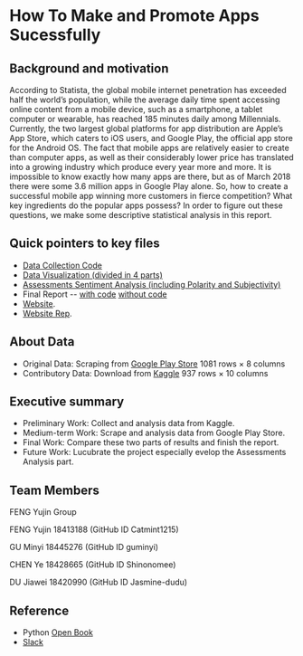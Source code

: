 # How To Make and Promote Apps Sucessfully
## Background and motivation
According to Statista, the global mobile internet penetration has exceeded half the world’s population, while the average daily time spent accessing online content from a mobile device, such as a smartphone, a tablet computer or wearable, has reached 185 minutes daily among Millennials. Currently, the two largest global platforms for app distribution are Apple’s App Store, which caters to iOS users, and Google Play, the official app store for the Android OS. The fact that mobile apps are relatively easier to create than computer apps, as well as their considerably lower price has translated into a growing industry which produce every year more and more. It is impossible to know exactly how many apps are there, but as of March 2018 there were some 3.6 million apps in Google Play alone. So, how to create a successful mobile app winning more customers in fierce competition? What key ingredients do the popular apps possess? In order to figure out these questions, we make some descriptive statistical analysis in this report.
## Quick pointers to key files
- [Data Collection Code](https://github.com/Catmint1215/BigData-final-project-GoogleAppStore/tree/master/How%20to%20make%20and%20promote%20Apps%20sucessfully/Google%20Play%20Apps%20scrapy)
- [Data Visualization (divided in 4 parts)](https://github.com/Catmint1215/BigData-final-project-GoogleAppStore/tree/master/How%20to%20make%20and%20promote%20Apps%20sucessfully/Data%20Visualization)
- [Assessments Sentiment Analysis (including Polarity and Subjectivity)](https://github.com/Catmint1215/BigData-final-project-GoogleAppStore/tree/master/How%20to%20make%20and%20promote%20Apps%20sucessfully/Assessments%20%20Analysis)
- Final Report -- [with code](https://nbviewer.jupyter.org/github/Catmint1215/BigData-final-project-GoogleAppStore/blob/master/How%20to%20make%20and%20promote%20Apps%20sucessfully/Report/google%20app%20final.ipynb)
[without code]()
- [Website](https://catmint1215.github.io/).
- [Website Rep](https://github.com/Catmint1215/Catmint1215.github.io).
## About Data
- Original Data: Scraping from [Google Play Store](https://play.google.com)  1081 rows × 8 columns
- Contributory Data: Download from [Kaggle](www.kaggle.com)    937 rows × 10 columns 
## Executive summary
- Preliminary Work: Collect and analysis data from Kaggle.
- Medium-term Work: Scrape and analysis data from Google Play Store.
- Final Work: Compare these two parts of results and finish the report.
- Future Work: Lucubrate the project especially evelop the Assessments Analysis part.
## Team Members
FENG Yujin Group 

FENG Yujin 18413188 (GitHub ID Catmint1215)

GU Minyi 18445276 (GitHub ID guminyi)

CHEN Ye 18428665 (GitHub ID Shinonomee)

DU Jiawei 18420990 (GitHub ID Jasmine-dudu) 
## Reference
- Python [Open Book](https://github.com/hupili/python-for-data-and-media-communication-gitbook)
- [Slack](https://mediadataviz.slack.com/messages/CBUSKSUG5/team/UCJ8WEXL5/)
